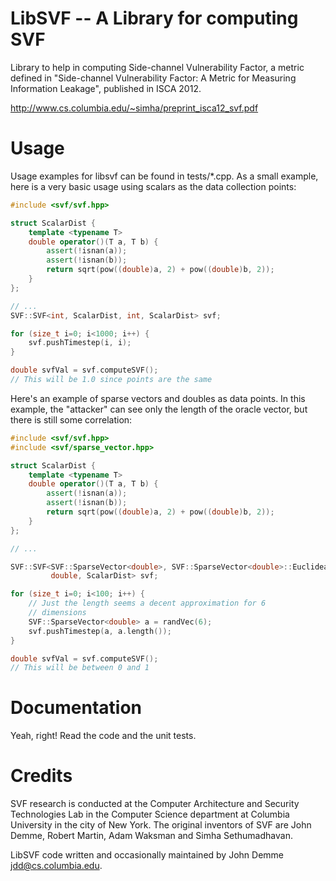 LibSVF -- A Library for computing SVF
======

Library to help in computing Side-channel Vulnerability Factor, a
metric defined in "Side-channel Vulnerability Factor: A Metric for
Measuring Information Leakage", published in ISCA 2012.

http://www.cs.columbia.edu/~simha/preprint_isca12_svf.pdf


Usage
======
Usage examples for libsvf can be found in tests/*.cpp. As a small
example, here is a very basic usage using scalars as the data
collection points:

```c++
#include <svf/svf.hpp>

struct ScalarDist {
    template <typename T>
    double operator()(T a, T b) {
        assert(!isnan(a));
        assert(!isnan(b));
        return sqrt(pow((double)a, 2) + pow((double)b, 2));
    }
};

// ...
SVF::SVF<int, ScalarDist, int, ScalarDist> svf;

for (size_t i=0; i<1000; i++) {
    svf.pushTimestep(i, i);
}

double svfVal = svf.computeSVF();
// This will be 1.0 since points are the same
```


Here's an example of sparse vectors and doubles as data points. In
this example, the "attacker" can see only the length of the oracle
vector, but there is still some correlation:
```c++
#include <svf/svf.hpp>
#include <svf/sparse_vector.hpp>

struct ScalarDist {
    template <typename T>
    double operator()(T a, T b) {
        assert(!isnan(a));
        assert(!isnan(b));
        return sqrt(pow((double)a, 2) + pow((double)b, 2));
    }
};

// ...

SVF::SVF<SVF::SparseVector<double>, SVF::SparseVector<double>::EuclideanDistance<>,
         double, ScalarDist> svf; 

for (size_t i=0; i<100; i++) {
    // Just the length seems a decent approximation for 6
    // dimensions
    SVF::SparseVector<double> a = randVec(6);
    svf.pushTimestep(a, a.length());
}

double svfVal = svf.computeSVF();
// This will be between 0 and 1
```

Documentation
=====
Yeah, right! Read the code and the unit tests.


Credits
=====
SVF research is conducted at the Computer Architecture and Security
Technologies Lab in the Computer Science department at Columbia
University in the city of New York. The original inventors of SVF
are John Demme, Robert Martin, Adam Waksman and Simha Sethumadhavan.

LibSVF code written and occasionally maintained by John Demme
<jdd@cs.columbia.edu>.
